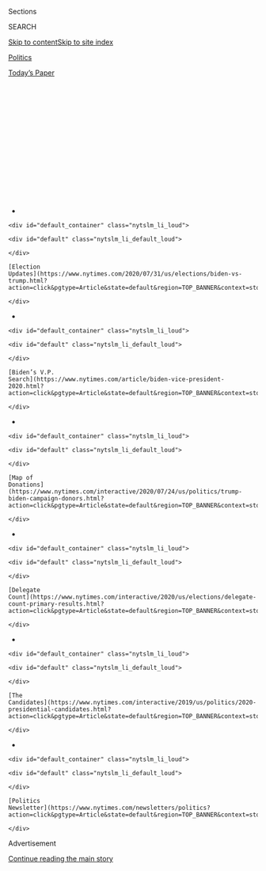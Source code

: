 <div id="app">

<div>

<div>

<div>

<div class="NYTAppHideMasthead css-1q2w90k e1suatyy0">

<div class="section css-ui9rw0 e1suatyy2">

<div class="css-eph4ug er09x8g0">

<div class="css-6n7j50">

</div>

<span class="css-1dv1kvn">Sections</span>

<div class="css-10488qs">

<span class="css-1dv1kvn">SEARCH</span>

</div>

[Skip to content](#site-content)[Skip to site
index](#site-index)

</div>

<div id="masthead-section-label" class="css-1wr3we4 eaxe0e00">

[Politics](https://www.nytimes.com/section/politics)

</div>

<div class="css-10698na e1huz5gh0">

</div>

</div>

<div id="masthead-bar-one" class="section hasLinks css-15hmgas e1csuq9d3">

<div class="css-uqyvli e1csuq9d0">

</div>

<div class="css-1uqjmks e1csuq9d1">

</div>

<div class="css-9e9ivx">

[](https://myaccount.nytimes.com/auth/login?response_type=cookie&client_id=vi)

</div>

<div class="css-1bvtpon e1csuq9d2">

[Today’s
Paper](https://www.nytimes.com/section/todayspaper)

</div>

</div>

</div>

</div>

<div data-aria-hidden="false">

<div id="site-content" data-role="main">

<div>

<div class="css-1aor85t" style="opacity:0.000000001;z-index:-1;visibility:hidden">

<div class="css-1hqnpie">

<div class="css-epjblv">

<span class="css-17xtcya">[Politics](/section/politics)</span><span class="css-x15j1o">|</span><span class="css-fwqvlz">Sanders
Is Ready to Debate Again. Biden Says ‘We’ve Had Enough
Debates.’</span>

</div>

<div class="css-k008qs">

<div class="css-1iwv8en">

<span class="css-18z7m18"></span>

<div>

</div>

</div>

<span class="css-1n6z4y">https://nyti.ms/2UuPcfq</span>

<div class="css-1705lsu">

<div class="css-4xjgmj">

<div class="css-4skfbu" data-role="toolbar" data-aria-label="Social Media Share buttons, Save button, and Comments Panel with current comment count" data-testid="share-tools">

  - 
  - 
  - 
  - 
    
    <div class="css-6n7j50">
    
    </div>

  - 

</div>

</div>

</div>

</div>

</div>

</div>

<div id="NYT_TOP_BANNER_REGION" class="css-13pd83m">

<div>

<div id="styln-elections-notifications-menu" class="section interactive-content interactive-size-medium css-1edisqu">

<div class="css-17ih8de interactive-body">

<div class="nytslm_innerContainer" data-aria-live="polite">

<div class="nytslm_title">

</div>

  - 
    
    <div id="default_container" class="nytslm_li_loud">
    
    <div id="default" class="nytslm_li_default_loud">
    
    </div>
    
    [Election
    Updates](https://www.nytimes.com/2020/07/31/us/elections/biden-vs-trump.html?action=click&pgtype=Article&state=default&region=TOP_BANNER&context=storylines_menu)
    
    </div>

  - 
    
    <div id="default_container" class="nytslm_li_loud">
    
    <div id="default" class="nytslm_li_default_loud">
    
    </div>
    
    [Biden’s V.P.
    Search](https://www.nytimes.com/article/biden-vice-president-2020.html?action=click&pgtype=Article&state=default&region=TOP_BANNER&context=storylines_menu)
    
    </div>

  - 
    
    <div id="default_container" class="nytslm_li_loud">
    
    <div id="default" class="nytslm_li_default_loud">
    
    </div>
    
    [Map of
    Donations](https://www.nytimes.com/interactive/2020/07/24/us/politics/trump-biden-campaign-donors.html?action=click&pgtype=Article&state=default&region=TOP_BANNER&context=storylines_menu)
    
    </div>

  - 
    
    <div id="default_container" class="nytslm_li_loud">
    
    <div id="default" class="nytslm_li_default_loud">
    
    </div>
    
    [Delegate
    Count](https://www.nytimes.com/interactive/2020/us/elections/delegate-count-primary-results.html?action=click&pgtype=Article&state=default&region=TOP_BANNER&context=storylines_menu)
    
    </div>

  - 
    
    <div id="default_container" class="nytslm_li_loud">
    
    <div id="default" class="nytslm_li_default_loud">
    
    </div>
    
    [The
    Candidates](https://www.nytimes.com/interactive/2019/us/politics/2020-presidential-candidates.html?action=click&pgtype=Article&state=default&region=TOP_BANNER&context=storylines_menu)
    
    </div>

  - 
    
    <div id="default_container" class="nytslm_li_loud">
    
    <div id="default" class="nytslm_li_default_loud">
    
    </div>
    
    [Politics
    Newsletter](https://www.nytimes.com/newsletters/politics?action=click&pgtype=Article&state=default&region=TOP_BANNER&context=storylines_menu)
    
    </div>

</div>

</div>

</div>

</div>

</div>

<div id="top-wrapper" class="css-1sy8kpn">

<div id="top-slug" class="css-l9onyx">

Advertisement

</div>

[Continue reading the main
story](#after-top)

<div class="ad top-wrapper" style="text-align:center;height:100%;display:block;min-height:250px">

<div id="top" class="place-ad" data-position="top" data-size-key="top">

</div>

</div>

<div id="after-top">

</div>

</div>

<div>

<div id="sponsor-wrapper" class="css-1hyfx7x">

<div id="sponsor-slug" class="css-19vbshk">

Supported by

</div>

[Continue reading the main
story](#after-sponsor)

<div id="sponsor" class="ad sponsor-wrapper" style="text-align:center;height:100%;display:block">

</div>

<div id="after-sponsor">

</div>

</div>

<div class="css-186x18t">

</div>

<div class="css-1vkm6nb ehdk2mb0">

# Sanders Is Ready to Debate Again. Biden Says ‘We’ve Had Enough Debates.’

</div>

“I think we should get on with this,” Joe Biden said, dismissing the
idea that another debate is needed with his rival, Senator Bernie
Sanders.

<div class="css-79elbk" data-testid="photoviewer-wrapper">

<div class="css-z3e15g" data-testid="photoviewer-wrapper-hidden">

</div>

<div class="css-1a48zt4 ehw59r15" data-testid="photoviewer-children">

![<span class="css-16f3y1r e13ogyst0" data-aria-hidden="true">Joseph R.
Biden Jr. during the Democratic debate in Washington this month. He has
treaded carefully around Senator Bernie Sanders’s future in the
presidential
race.</span><span class="css-cnj6d5 e1z0qqy90" itemprop="copyrightHolder"><span class="css-1ly73wi e1tej78p0">Credit...</span><span><span>Erin
Schaff/The New York
Times</span></span></span>](https://static01.nyt.com/images/2020/03/26/us/politics/25biden/25biden-articleLarge.jpg?quality=75&auto=webp&disable=upscale)

</div>

</div>

<div class="css-18e8msd">

<div class="css-pdw9fk epjyd6m0">

<div class="css-1txwxcy ey68jwv0" data-aria-hidden="true">

[![Katie
Glueck](https://static01.nyt.com/images/2020/01/29/reader-center/author-katie-glueck/author-katie-glueck-thumbLarge.png
"Katie Glueck")](https://www.nytimes.com/by/katie-glueck)[![Thomas
Kaplan](https://static01.nyt.com/images/2019/08/28/reader-center/author-thomas-kaplan/author-thomas-kaplan-thumbLarge-v2.png
"Thomas Kaplan")](https://www.nytimes.com/by/thomas-kaplan)

</div>

<div class="css-1baulvz">

By [<span class="css-1baulvz" itemprop="name">Katie
Glueck</span>](https://www.nytimes.com/by/katie-glueck) and
[<span class="css-1baulvz last-byline" itemprop="name">Thomas
Kaplan</span>](https://www.nytimes.com/by/thomas-kaplan)

</div>

</div>

  - 
    
    <div class="css-ld3wwf e16638kd2">
    
    March 25,
    2020
    
    </div>

  - 
    
    <div class="css-4xjgmj">
    
    <div class="css-d8bdto" data-role="toolbar" data-aria-label="Social Media Share buttons, Save button, and Comments Panel with current comment count" data-testid="share-tools">
    
      - 
      - 
      - 
      - 
        
        <div class="css-6n7j50">
        
        </div>
    
      - 
    
    </div>
    
    </div>

</div>

</div>

<div class="section meteredContent css-1r7ky0e" name="articleBody" itemprop="articleBody">

<div class="css-1fanzo5 StoryBodyCompanionColumn">

<div class="css-53u6y8">

A day after Senator [Bernie
Sanders](https://www.nytimes.com/interactive/2020/us/elections/bernie-sanders.html)’s
campaign indicated that [he would participate in a presidential
debate](https://www.nytimes.com/2020/03/24/us/politics/biden-sanders-next-democratic-debate.html)
next month if one is held, [Joseph R. Biden
Jr.](https://www.nytimes.com/interactive/2020/us/elections/joe-biden.html)
expressed impatience with the idea, saying that “we’ve had enough
debates” and adding that his focus was on combating the coronavirus
crisis.

Mr. Biden, the former vice president, has amassed a significant delegate
lead over Mr. Sanders, but has treaded carefully around the subject of
his rival’s future, mindful of the risks of alienating the senator’s
supporters should Mr. Biden clinch the nomination. But on Tuesday, Mr.
Sanders’s campaign offered the clearest signal yet that the senator
intends to keep competing with Mr. Biden, when a spokesman confirmed his
intention to appear at the next debate, if one occurs.

“My focus is just dealing with this crisis right now,” Mr. Biden said on
Wednesday, when asked if he wanted another debate next month, and if he
would participate. “I haven’t thought about any more debates. I think
we’ve had enough debates. I think we should get on with this.”

Like Mr. Sanders, Mr. Biden has been forced off the physical campaign
trail because of the coronavirus outbreak, and is grappling with new
ways to connect with voters and [break through in the news
media](https://www.nytimes.com/2020/03/23/us/politics/joe-biden-2020-virus.html).
His comments came as part of a wide-ranging set of remarks about
engaging young people and confronting the virus that he delivered to
reporters and other viewers from his home studio in Wilmington, Del.

</div>

</div>

<div class="css-1fanzo5 StoryBodyCompanionColumn">

<div class="css-53u6y8">

Mr. Biden continued to press his argument that President Trump has been
too slow in responding to the crisis, and he took issue with the
president’s stated desire to [reopen the country by
Easter](https://www.nytimes.com/2020/03/24/us/politics/trump-coronavirus-easter.html),
on April 12. Mr. Biden warned against following “some arbitrary or
symbolic
timeline.”

<div id="NYT_MAIN_CONTENT_1_REGION" class="css-9tf9ac">

<div>

<div id="styln-nfldraft-updates-block" class="section interactive-content interactive-size-medium css-1ftcdic">

<div class="css-17ih8de interactive-body">

<div id="styln-briefing-block" data-asset-id="">

<div class="briefing-block-header-section">

# [Latest Updates: 2020 Election](https://www.nytimes.com/2020/07/31/us/elections/biden-vs-trump.html?action=click&pgtype=Article&state=default&region=MAIN_CONTENT_1&context=storylines_live_updates)

<div class="briefing-block-ts">

Updated 2020-08-01T01:26:45.732Z

</div>

</div>

  - [Kamala Harris, a top vice-presidential contender, confronts double
    standards.](https://www.nytimes.com/2020/07/31/us/elections/biden-vs-trump.html?action=click&pgtype=Article&state=default&region=MAIN_CONTENT_1&context=storylines_live_updates#link-29fdff45)
  - [Karen Bass and Susan Rice are rising on Biden’s vice-presidential
    shortlist.](https://www.nytimes.com/2020/07/31/us/elections/biden-vs-trump.html?action=click&pgtype=Article&state=default&region=MAIN_CONTENT_1&context=storylines_live_updates#link-13ec3d9c)
  - [Trump says Russian bounties to kill U.S. troops ‘never took
    place.’](https://www.nytimes.com/2020/07/31/us/elections/biden-vs-trump.html?action=click&pgtype=Article&state=default&region=MAIN_CONTENT_1&context=storylines_live_updates#link-49e9a016)

<div class="briefing-block-footer">

<div class="briefing-block-footer-meta">

[See more
updates](https://www.nytimes.com/2020/07/31/us/elections/biden-vs-trump.html?action=click&pgtype=Article&state=default&region=MAIN_CONTENT_1&context=storylines_live_updates)

</div>

</div>

</div>

</div>

</div>

</div>

</div>

“It would be a catastrophic thing to do for our people and for our
economy if we sent people back to work just as we were beginning to see
the impact of social distancing take hold, only to unleash a second
spike in infections,” he said. “That would be far more devastating in
the long run than implementing a thorough strategy.”

Polls show that the former vice president has been struggling to connect
with young voters, an area of strength for Mr. Sanders. Before taking a
handful of questions via a video conference with reporters, Mr. Biden
aimed to empathize with the economic challenges facing younger Americans
in this moment of national upheaval — and offered a reminder that they,
too, are at risk.

“Every day we’re hearing heart-rending stories of deaths from people in
their twenties and their thirties,” he said, urging adherence to public
safety guidelines about social distancing. “But here’s what we must not
do. We must not allow this pandemic to rob our young people of the
futures and the economic opportunities that they’ve been working so hard
to build.”

The nation, he said, is facing “twin crises.”

“The public health crisis is hitting older Americans especially hard,”
he said. “The economic crisis is hitting younger people. All those
hard-working young people in service industries, and in retail, that are
being decimated by layoffs. All those who are hustling to make a living
in the gig economy. They deserve the same benefits as everyone else
does. We have to make sure they get them.”

</div>

</div>

<div class="css-1fanzo5 StoryBodyCompanionColumn">

<div class="css-53u6y8">

Later on Wednesday, Mr. Biden held an hourlong virtual roundtable with
younger supporters — his team called it a happy hour, though Mr. Biden,
who does not drink alcohol, said he had Gatorade on hand — where the
former vice president discussed a wide range of subjects raised by young
supporters.

He noted his early support for gay marriage — as vice president he
[spoke
out](https://www.nytimes.com/2014/04/20/magazine/how-the-president-got-to-i-do-on-same-sex-marriage.html)
on the subject before President Barack Obama did (Mr. Obama, he said,
“gave me a big hug, and said: ‘You told me you weren’t going to be
quiet. And you’re right’”). He stressed his support for protecting
transgender people. He detailed his views on combating climate change
and promised that his administration, should he win the presidency,
would reflect the diversity of the nation. He also promised to campaign
in states that are traditionally challenging for Democrats, “like North
Carolina, Texas, et cetera,” saying that “we haven’t built up a bench.”

“My responsibility is to bring along a new generation of leadership,” he
said. “And I start that by the people I pick to serve in my
administration.”

And Mr. Biden, 77, twice described himself as something of a
transitional figure.

“You all are the answer for us,” he said, a message aimed at younger
voters. “And I hope I can just be one of those transition figures that
gets to the point where you guys are running the whole show.”

It echoed remarks he made this month in Michigan, where he described
himself as a “bridge” to the next generation of leadership.

“I really mean it,” Mr. Biden said on Wednesday, referring to that
remark. “That’s why I’ve made the commitment, as I said, for an
administration that’s going to look like the country, including choosing
a woman running mate. That’s why I wanted to make sure we spent today
talking to you.”

Mr. Sanders has also been holding live stream events to talk about the
threat from the virus and make the case that his policies on health care
and income inequality have become more relevant amid a national health
crisis. And as a sitting senator from Vermont, he is part of the
Senate’s effort to pass an economic stabilization package.

</div>

</div>

<div class="css-1fanzo5 StoryBodyCompanionColumn">

<div class="css-53u6y8">

When the virus put a halt to in-person campaigning, Mr. Biden [faded
somewhat from public
view](https://www.nytimes.com/2020/03/23/us/politics/joe-biden-2020-virus.html).
But his campaign has now installed a makeshift television studio in his
house, and he has made use of the studio several times in the past few
days, including for appearances on CNN, MSNBC and ABC’s “The View.”

Still, Mr. Biden, who served for 36 years in the Senate, acknowledged
the limitations of being confined to his house as a private citizen —
albeit one who is likely to become a major party presidential nominee —
as lawmakers scramble to respond to the crisis.

“I have to tell you, I find, I guess like anybody who cares about this,
I’m chomping at the bit,” he said. “I wish I were still in the Senate,
you know, being able to impact on some of these things. But I am where I
am. And I hope to be the nominee of the Democratic Party, and I hope I’m
able to get my message across as we go
forward.”

</div>

</div>

<div>

</div>

</div>

<div>

</div>

<div>

</div>

<div id="NYT_BELOW_MAIN_CONTENT_REGION">

<div>

<div id="STLYN_guide_v1_STYLN_guide_a" class="section css-l08pwh interactive-content interactive-size-medium">

<div class="css-17ih8de interactive-body">

<div class="g-story g-freebird g-max-limit" data-preview-slug="styln-scroll-guide">

</div>

<div id="g-electionguide-id" class="g-electionguide">

<div class="g-electionguide-container">

<div class="g-electionguide-wrapper">

<div class="g-electionguide-logo">

</div>

# Our 2020 Election Guide

Updated July 31, 2020

  - 
    
    -----
    
    ## The Latest
    
      - President Trump’s assault on the Postal Service is intersecting
        with his attacks on mail-in voting. [Voting rights groups say it
        is a recipe for
        disaster.](https://www.nytimes.com/2020/07/31/us/politics/trump-usps-mail-delays.html?action=click&pgtype=Article&state=default&region=BELOW_MAIN_CONTENT&context=storylines_guide)

  - 
    
    -----
    
    ## Biden’s V.P. Search
    
      - [Here are 13
        women](https://www.nytimes.com/article/biden-vice-president-2020.html?action=click&pgtype=Article&state=default&region=BELOW_MAIN_CONTENT&context=storylines_guide)
        who have been under consideration to be Joe Biden’s running
        mate, and why each might be chosen — and might not be.

  - 
    
    -----
    
    ## Keep Up With Our Coverage
    
      - Get an
        [email](https://www.nytimes.com/newsletters/politics?action=click&pgtype=Article&state=default&region=BELOW_MAIN_CONTENT&context=storylines_guide)
        recapping the day’s news
    
    <!-- end list -->
    
      - Download our mobile app on
        [iOS](https://apps.apple.com/us/app/nytimes/id284862083?ls=1&mat_click_id=5c79ae7455014fd1bd66b5610c05b8f2-20191112-16948&referrer=mat_click_id%3D5c79ae7455014fd1bd66b5610c05b8f2-20191112-16948%26link_click_id%3D722930677036718082)
        and
        [Android](http://a.localytics.com/android?id=com.nytimes.android&referrer=utm_source%3Dother_nyt_mobile_web%26utm_medium%3DWeb%2520page%26utm_term%3DGeneral%2520Mobile%2520Page%26utm_campaign%3DNYT%2520Mobile%2520General%2520Page)
        and turn on Breaking News and Politics alerts

</div>

</div>

</div>

</div>

</div>

</div>

</div>

<div>

</div>

<div>

<div id="bottom-wrapper" class="css-1ede5it">

<div id="bottom-slug" class="css-l9onyx">

Advertisement

</div>

[Continue reading the main
story](#after-bottom)

<div id="bottom" class="ad bottom-wrapper" style="text-align:center;height:100%;display:block;min-height:90px">

</div>

<div id="after-bottom">

</div>

</div>

</div>

</div>

</div>

## Site Index

<div>

</div>

## Site Information Navigation

  - [© <span>2020</span> <span>The New York Times
    Company</span>](https://help.nytimes.com/hc/en-us/articles/115014792127-Copyright-notice)

<!-- end list -->

  - [NYTCo](https://www.nytco.com/)
  - [Contact
    Us](https://help.nytimes.com/hc/en-us/articles/115015385887-Contact-Us)
  - [Work with us](https://www.nytco.com/careers/)
  - [Advertise](https://nytmediakit.com/)
  - [T Brand Studio](http://www.tbrandstudio.com/)
  - [Your Ad
    Choices](https://www.nytimes.com/privacy/cookie-policy#how-do-i-manage-trackers)
  - [Privacy](https://www.nytimes.com/privacy)
  - [Terms of
    Service](https://help.nytimes.com/hc/en-us/articles/115014893428-Terms-of-service)
  - [Terms of
    Sale](https://help.nytimes.com/hc/en-us/articles/115014893968-Terms-of-sale)
  - [Site
    Map](https://spiderbites.nytimes.com)
  - [Help](https://help.nytimes.com/hc/en-us)
  - [Subscriptions](https://www.nytimes.com/subscription?campaignId=37WXW)

</div>

</div>

</div>

</div>

